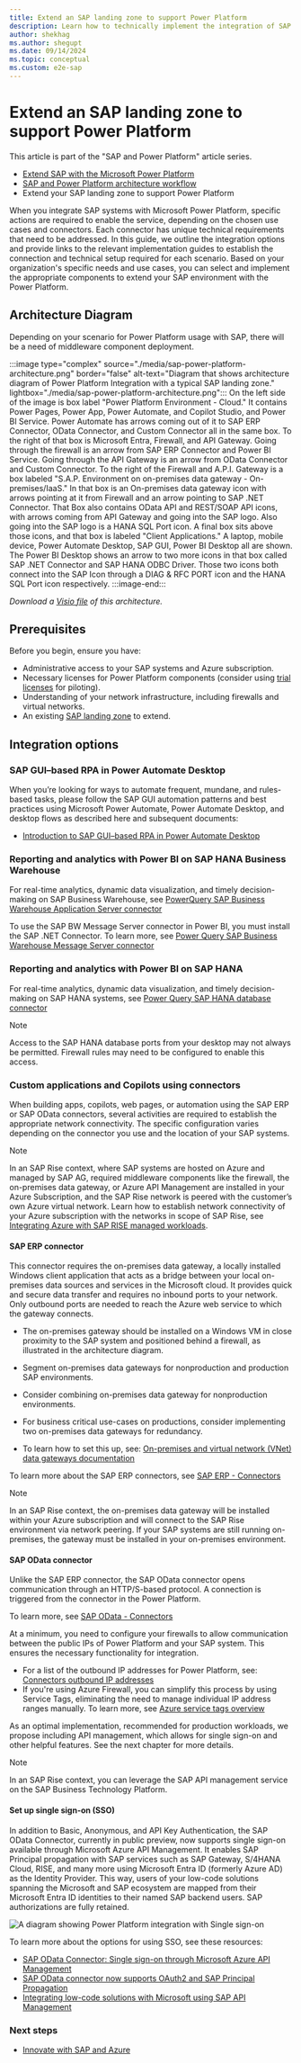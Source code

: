 ```yaml
---
title: Extend an SAP landing zone to support Power Platform
description: Learn how to technically implement the integration of SAP with the Microsoft Power Platform by extending your SAP landing zone.
author: shekhag
ms.author: shegupt
ms.date: 09/14/2024
ms.topic: conceptual
ms.custom: e2e-sap
---
```


# Extend an SAP landing zone to support Power Platform

This article is part of the "SAP and Power Platform" article series.

- [Extend SAP with the Microsoft Power Platform](./sap-power-platform-fundamental.md)
- [SAP and Power Platform architecture workflow](./sap-power-platform-architecture-workflow.md)
- Extend your SAP landing zone to support Power Platform 

When you integrate SAP systems with Microsoft Power Platform, specific actions are required to enable the service, depending on the chosen use cases and connectors. Each connector has unique technical requirements that need to be addressed.
In this guide, we outline the integration options and provide links to the relevant implementation guides to establish the connection and technical setup required for each scenario. Based on your organization's specific needs and use cases, you can select and implement the appropriate components to extend your SAP environment with the Power Platform.

## Architecture Diagram

Depending on your scenario for Power Platform usage with SAP, there will be a need of middleware component deployment.

:::image type="complex" source="./media/sap-power-platform-architecture.png" border="false" alt-text="Diagram that shows architecture diagram of Power Platform Integration with a typical SAP landing zone." lightbox="./media/sap-power-platform-architecture.png":::
   On the left side of the image is box label "Power Platform Environment - Cloud." It contains Power Pages, Power App, Power Automate, and Copilot Studio, and Power BI Service.  Power Automate has arrows coming out of it to SAP ERP Connector, OData Connector, and Custom Connector all in the same box. To the right of that box is Microsoft Entra, Firewall, and API Gateway. Going through the firewall is an arrow from SAP ERP Connector and Power BI Service. Going through the API Gateway is an arrow from OData Connector and Custom Connector. To the right of the Firewall and A.P.I. Gateway is a box labeled "S.A.P. Environment on on-premises data gateway - On-premises/IaaS." In that box is an On-premises data gateway icon with arrows pointing at it from Firewall and an arrow pointing to SAP .NET Connector. That Box also contains OData API and REST/SOAP API icons, with arrows coming from API Gateway and going into the SAP logo. Also going into the SAP logo is a HANA SQL Port icon. A final box sits above those icons, and that box is labeled "Client Applications." A laptop, mobile device, Power Automate Desktop, SAP GUI, Power BI Desktop all are shown. The Power BI Desktop shows an arrow to two more icons in that box called SAP .NET Connector and SAP HANA ODBC Driver. Those two icons both connect into the SAP Icon through a DIAG & RFC PORT icon and the HANA SQL Port icon respectively.
:::image-end:::

*Download a [Visio file](https://github.com/microsoft/CloudAdoptionFramework/raw/main/ready/sap-powerplatform-architecture.vsdx) of this architecture.*

## Prerequisites

Before you begin, ensure you have:

- Administrative access to your SAP systems and Azure subscription.
- Necessary licenses for Power Platform components (consider using [trial licenses](https://www.microsoft.com/power-platform/try-free) for piloting).
- Understanding of your network infrastructure, including firewalls and virtual networks.
- An existing [SAP landing zone](/azure/cloud-adoption-framework/scenarios/sap/ready) to extend.

## Integration options

### SAP GUI–based RPA in Power Automate Desktop

When you’re looking for ways to automate frequent, mundane, and rules-based tasks, please follow the SAP GUI automation patterns and best practices using Microsoft Power Automate, Power Automate Desktop, and desktop flows as described here and subsequent documents:

- [Introduction to SAP GUI–based RPA in Power Automate Desktop](/power-automate/guidance/rpa-sap-playbook/introduction)

### Reporting and analytics with Power BI on SAP HANA Business Warehouse

For real-time analytics, dynamic data visualization, and timely decision-making on SAP Business Warehouse, see [PowerQuery SAP Business Warehouse Application Server connector](/power-query/connectors/sap-bw/application-setup-and-connect)

To use the SAP BW Message Server connector in Power BI, you must install the SAP .NET Connector. To learn more, see [Power Query SAP Business Warehouse Message Server connector](/power-query/connectors/sap-bw/message-setup-and-connect)

### Reporting and analytics with Power BI on SAP HANA

For real-time analytics, dynamic data visualization, and timely decision-making on SAP HANA systems, see [Power Query SAP HANA database connector](/power-query/connectors/sap-hana/overview)

> [!NOTE]
> Access to the SAP HANA database ports from your desktop may not always be permitted. Firewall rules may need to be configured to enable this access.

### Custom applications and Copilots using connectors

When building apps, copilots, web pages, or automation using the SAP ERP or SAP OData connectors, several activities are required to establish the appropriate network connectivity. The specific configuration varies depending on the connector you use and the location of your SAP systems.

> [!NOTE]
> In an SAP Rise context, where SAP systems are hosted on Azure and managed by SAP AG, required middleware components like the firewall, the on-premises data gateway, or Azure API Management are installed in your Azure Subscription, and the SAP Rise network is peered with the customer’s own Azure virtual network.
> Learn how to establish network connectivity of your Azure subscription with the networks in scope of SAP Rise, see [Integrating Azure with SAP RISE managed workloads](/azure/sap/workloads/rise-integration).

#### SAP ERP connector

This connector requires the on-premises data gateway, a locally installed Windows client application that acts as a bridge between your local on-premises data sources and services in the Microsoft cloud. It provides quick and secure data transfer and requires no inbound ports to your network. Only outbound ports are needed to reach the Azure web service to which the gateway connects.

- The on-premises gateway should be installed on a Windows VM in close proximity to the SAP system and positioned behind a firewall, as illustrated in the architecture diagram.
- Segment on-premises data gateways for nonproduction and production SAP environments.
- Consider combining on-premises data gateway for nonproduction environments.
- For business critical use-cases on productions, consider implementing two on-premises data gateways for redundancy.

- To learn how to set this up, see: [On-premises and virtual network (VNet) data gateways documentation](/data-integration/gateway/)

To learn more about the SAP ERP connectors, see [SAP ERP - Connectors](/connectors/saperp/)

> [!NOTE] 
> In an SAP Rise context, the on-premises data gateway will be installed within your Azure subscription and will connect to the SAP Rise environment via network peering. If your SAP systems are still running on-premises, the gateway must be installed in your on-premises environment.

#### SAP OData connector

Unlike the SAP ERP connector, the SAP OData connector opens communication through an HTTP/S-based protocol. A connection is triggered from the connector in the Power Platform.  

To learn more, see [SAP OData - Connectors](/connectors/sapodata)  

At a minimum, you need to configure your firewalls to allow communication between the public IPs of Power Platform and your SAP system. This ensures the necessary functionality for integration.  

- For a list of the outbound IP addresses for Power Platform, see: [Connectors outbound IP addresses](/connectors/common/outbound-ip-addresses)  
- If you're using Azure Firewall, you can simplify this process by using Service Tags, eliminating the need to manage individual IP address ranges manually. To learn more, see [Azure service tags overview](/azure/virtual-network/service-tags-overview) 

As an optimal implementation, recommended for production workloads, we propose including API management, which allows for single sign-on and other helpful features. See the next chapter for more details.

> [!NOTE]
> In an SAP Rise context, you can leverage the SAP API management service on the SAP Business Technology Platform.

#### Set up single sign-on (SSO)

In addition to Basic, Anonymous, and API Key Authentication, the SAP OData Connector, currently in public preview, now supports single sign-on available through Microsoft Azure API Management. It enables SAP Principal propagation with SAP services such as SAP Gateway, S/4HANA Cloud, RISE, and many more using Microsoft Entra ID (formerly Azure AD) as the Identity Provider. This way, users of your low-code solutions spanning the Microsoft and SAP ecosystem are mapped from their Microsoft Entra ID identities to their named SAP backend users. SAP authorizations are fully retained.

![A diagram showing Power Platform integration with Single sign-on](./media/Power-Platform-SSO.png)

To learn more about the options for using SSO, see these resources:

- [SAP OData Connector: Single sign-on through Microsoft Azure API Management](https://www.microsoft.com/power-platform/blog/power-apps/announcing-public-preview-of-expanded-single-sign-on-authentication-options-for-sap-connectors/) 
- [SAP OData connector now supports OAuth2 and SAP Principal Propagation](https://community.powerplatform.com/blogs/post/?postid=c6a609ab-3556-ef11-a317-6045bda95bf0)
- [Integrating low-code solutions with Microsoft using SAP API Management](https://community.sap.com/t5/enterprise-resource-planning-blogs-by-members/integrating-low-code-solutions-with-microsoft-using-sap-integration-suite/ba-p/13789298)

### Next steps

- [Innovate with SAP and Azure](./innovate.md)
